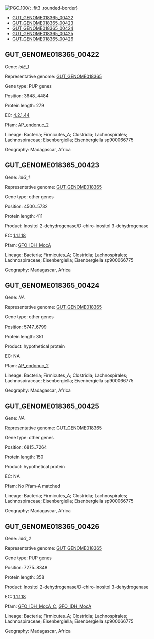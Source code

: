 ![PGC_100](../static/images/Clusters_figure/PGC_100.jpg){: .fit3 .rounded-border}

<ul id="myTab" class="nav nav-tabs">
  <li class="active">
        <a href="#tab1" data-toggle="tab">GUT_GENOME018365_00422</a>
  </li>
<li><a href="#tab2" data-toggle="tab">GUT_GENOME018365_00423</a></li>
<li><a href="#tab3" data-toggle="tab">GUT_GENOME018365_00424</a></li>
<li><a href="#tab4" data-toggle="tab">GUT_GENOME018365_00425</a></li>
<li><a href="#tab5" data-toggle="tab">GUT_GENOME018365_00426</a></li>
</ul>

<div id="myTabContent" class="tab-content">
  <div class="tab-pane fade in active" id="tab1">

<h2 id="GUT_GENOME018365_00422">GUT_GENOME018365_00422</h2>
<p>Gene: <em>iolE_1</em>
<p>Representative genome: <a href="https://www.ebi.ac.uk/metagenomics/genomes/MGYG-HGUT-03702">GUT_GENOME018365</a></p>
<p>Gene type: PUP genes</p>
<p>Position: 3648..4484</p>
<p>Protein length: 279</p>
<p>EC: <a href="https://www.brenda-enzymes.org/enzyme.php?ecno=4.2.1.44">4.2.1.44</a></p>
<p>Pfam: <a href="http://pfam.xfam.org/family/AP_endonuc_2">AP_endonuc_2</a></p>

<p>Lineage: Bacteria; Firmicutes_A; Clostridia; Lachnospirales; Lachnospiraceae; Eisenbergiella; Eisenbergiella sp900066775</p>
<p>Geography: Madagascar, Africa</p>
  </div>

  <div class="tab-pane fade" id="tab2">

<h2 id="GUT_GENOME018365_00423">GUT_GENOME018365_00423</h2>
<p>Gene: <em>iolG_1</em></p>
<p>Representative genome: <a href="https://www.ebi.ac.uk/metagenomics/genomes/MGYG-HGUT-03702">GUT_GENOME018365</a></p>
<p>Gene type: other genes</p>
<p>Position: 4500..5732</p>
<p>Protein length: 411</p>
<p>Product: Inositol 2-dehydrogenase/D-chiro-inositol 3-dehydrogenase</p>
<p>EC: <a href="https://www.brenda-enzymes.org/enzyme.php?ecno=1.1.1.18">1.1.1.18</a></p>
<p>Pfam: <a href="http://pfam.xfam.org/family/GFO_IDH_MocA">GFO_IDH_MocA</a></p>

<p>Lineage: Bacteria; Firmicutes_A; Clostridia; Lachnospirales; Lachnospiraceae; Eisenbergiella; Eisenbergiella sp900066775</p>
<p>Geography: Madagascar, Africa</p>

  </div>
  <div class="tab-pane fade" id="tab3">

<h2 id="GUT_GENOME018365_00424">GUT_GENOME018365_00424</h2>
<p>Gene: <em>NA</em></p>
<p>Representative genome: <a href="https://www.ebi.ac.uk/metagenomics/genomes/MGYG-HGUT-03702">GUT_GENOME018365</a></p>
<p>Gene type: other genes</p>
<p>Position: 5747..6799</p>
<p>Protein length: 351</p>
<p>Product: hypothetical protein</p>
<p>EC: NA</p>
<p>Pfam: <a href="http://pfam.xfam.org/family/AP_endonuc_2">AP_endonuc_2</a></p>

<p>Lineage: Bacteria; Firmicutes_A; Clostridia; Lachnospirales; Lachnospiraceae; Eisenbergiella; Eisenbergiella sp900066775</p>
<p>Geography: Madagascar, Africa</p>

  </div>
  <div class="tab-pane fade" id="tab4">

<h2 id="GUT_GENOME018365_00425">GUT_GENOME018365_00425</h2>
<p>Gene: <em>NA</em></p>
<p>Representative genome: <a href="https://www.ebi.ac.uk/metagenomics/genomes/MGYG-HGUT-03702">GUT_GENOME018365</a></p>
<p>Gene type: other genes</p>
<p>Position: 6815..7264</p>
<p>Protein length: 150</p>
<p>Product: hypothetical protein</p>
<p>EC: NA</p>
<p>Pfam: No Pfam-A matched</p>
<p>Lineage: Bacteria; Firmicutes_A; Clostridia; Lachnospirales; Lachnospiraceae; Eisenbergiella; Eisenbergiella sp900066775</p>
<p>Geography: Madagascar, Africa</p>

  </div>
  <div class="tab-pane fade" id="tab5">

<h2 id="GUT_GENOME018365_00426">GUT_GENOME018365_00426</h2>
<p>Gene: <em>iolG_2</em></p>
<p>Representative genome: <a href="https://www.ebi.ac.uk/metagenomics/genomes/MGYG-HGUT-03702">GUT_GENOME018365</a></p>
<p>Gene type: PUP genes</p>
<p>Position: 7275..8348</p>
<p>Protein length: 358</p>
<p>Product: Inositol 2-dehydrogenase/D-chiro-inositol 3-dehydrogenase</p>
<p>EC: <a href="https://www.brenda-enzymes.org/enzyme.php?ecno=1.1.1.18">1.1.1.18</a></p>
<p>Pfam: <a href="http://pfam.xfam.org/family/GFO_IDH_MocA_C">GFO_IDH_MocA_C</a>, <a href="http://pfam.xfam.org/family/GFO_IDH_MocA">GFO_IDH_MocA</a></p>
<p>Lineage: Bacteria; Firmicutes_A; Clostridia; Lachnospirales; Lachnospiraceae; Eisenbergiella; Eisenbergiella sp900066775</p>
<p>Geography: Madagascar, Africa</p>

  </div>
</div>
